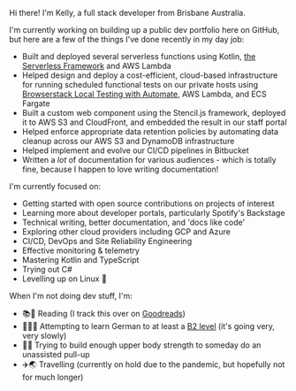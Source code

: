 <!--
**kaije/kaije** is a ✨ _special_ ✨ repository because its `README.md` (this file) appears on your GitHub profile.
-->

Hi there! I'm Kelly, a full stack developer from Brisbane Australia.

I'm currently working on building up a public dev portfolio here on GitHub, but here are a few of the things I've done recently in my day job:

- Built and deployed several serverless functions using Kotlin, [the Serverless Framework](https://www.serverless.com/) and AWS Lambda
- Helped design and deploy a cost-efficient, cloud-based infrastructure for running scheduled functional tests on our private hosts using [Browserstack Local Testing with Automate](https://www.browserstack.com/local-testing/automate), AWS Lambda, and ECS Fargate
- Built a custom web component using the Stencil.js framework, deployed it to AWS S3 and CloudFront, and embedded the result in our staff portal
- Helped enforce appropriate data retention policies by automating data cleanup across our AWS S3 and DynamoDB infrastructure
- Helped implement and evolve our CI/CD pipelines in Bitbucket
- Written a _lot_ of documentation for various audiences - which is totally fine, because I happen to love writing documentation!

I'm currently focused on:

- Getting started with open source contributions on projects of interest
- Learning more about developer portals, particularly Spotify's Backstage
- Technical writing, better documentation, and 'docs like code'
- Exploring other cloud providers including GCP and Azure
- CI/CD, DevOps and Site Reliability Engineering
- Effective monitoring & telemetry
- Mastering Kotlin and TypeScript
- Trying out C#
- Levelling up on Linux 🐧

When I'm not doing dev stuff, I'm:

- 📚👀 Reading (I track this over on [Goodreads](https://www.goodreads.com/review/list/5689474?shelf=read))
- 💬:de: Attempting to learn German to at least a [B2 level](https://www.goethe.de/en/spr/kup/kon/stu.html) (it's going very, very slowly)
- 💪:sweat_smile: Trying to build enough upper body strength to someday do an unassisted pull-up
- ✈️🌏 Travelling (currently on hold due to the pandemic, but hopefully not for much longer)
